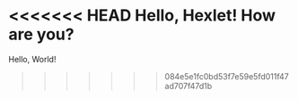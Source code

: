 <<<<<<< HEAD
Hello, Hexlet! How are you?
=======
Hello, World!
>>>>>>> 084e5e1fc0bd53f7e59e5fd011f47ad707f47d1b
